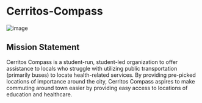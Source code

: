 # Cerritos-Compass

![image](https://static.wixstatic.com/media/f1cff8_90d9ba103bf3464b8c3d84d57cad308d~mv2.jpg/v1/fill/w_120,h_119,al_c,q_80,usm_0.66_1.00_0.01,enc_auto/%ED%99%94%EB%A9%B4%20%EC%BA%A1%EC%B2%98%202022-07-26%20010703.jpg)

## Mission Statement

Cerritos Compass is a student-run, student-led organization to offer assistance to locals who struggle with utilizing public transportation (primarily buses) to locate health-related services. By providing pre-picked locations of importance around the city, Cerritos Compass aspires to make commuting around town easier by providing easy access to locations of education and healthcare.
